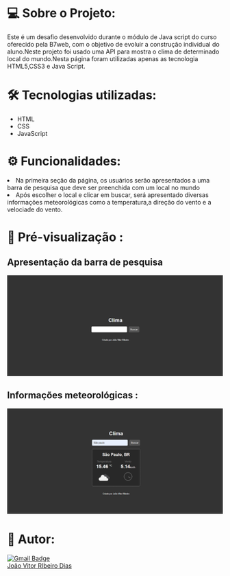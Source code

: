 # 💻  Sobre o Projeto:
Este é um desafio desenvolvido durante o módulo de Java script do curso oferecido pela B7web, com o objetivo de evoluir a construção individual do aluno.Neste projeto foi usado uma API para mostra o clima de determinado local do mundo.Nesta página foram utilizadas apenas as tecnologia HTML5,CSS3 e Java Script.
</br>
# 🛠 Tecnologias utilizadas:
<div>
    <ul>
        <li>HTML</li>
        <li>CSS</li>
        <li>JavaScript</li>
    </ul>
</div>

# ⚙️ Funcionalidades:
<li>Na primeira seção da página, os usuários serão apresentados a uma barra de pesquisa que deve ser preenchida com um local no mundo  </li>
<li>Após escolher o local e clicar em buscar, será apresentado diversas informações meteorológicas como a temperatura,a direção do vento e a velociade do vento.</li>

# 🎨 Pré-visualização :
## Apresentação da barra de pesquisa
<img src="midia.readme/Clima.png" alt="">

## Informações meteorológicas :
<img src="midia.readme/Clima-2.png">

# 🦸 Autor:
[![Gmail Badge](https://img.shields.io/badge/-joaovitordias.2b@gmail.com-c14438?style=flat-square&logo=Gmail&logoColor=white&link=mailto:joaovitordias.2b@gmail.com)](mailto:joaovitordias.2b@gmail.com)
<br/>
<a href="https://www.linkedin.com/in/jo%C3%A3o-vitor-ribeiro-dias-339a56258/" target="_blank">João Vitor RIbeiro Dias</a>
